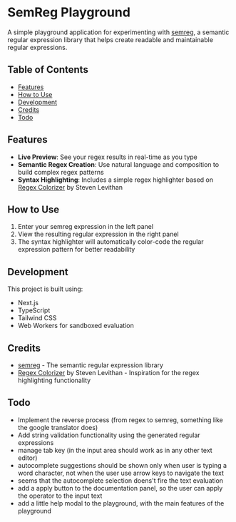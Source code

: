 # SemReg Playground

A simple playground application for experimenting with [semreg](https://github.com/lucabro81/semreg), a semantic regular expression library that helps create readable and maintainable regular expressions.

## Table of Contents

- [Features](#features)
- [How to Use](#how-to-use)
- [Development](#development)
- [Credits](#credits)
- [Todo](#todo)

## Features

- **Live Preview**: See your regex results in real-time as you type
- **Semantic Regex Creation**: Use natural language and composition to build complex regex patterns
- **Syntax Highlighting**: Includes a simple regex highlighter based on [Regex Colorizer](https://github.com/slevithan/regex-colorizer) by Steven Levithan

## How to Use

1. Enter your semreg expression in the left panel
2. View the resulting regular expression in the right panel
3. The syntax highlighter will automatically color-code the regular expression pattern for better readability

## Development

This project is built using:

- Next.js
- TypeScript
- Tailwind CSS
- Web Workers for sandboxed evaluation

## Credits

- [semreg](https://github.com/lucabro81/semreg) - The semantic regular expression library
- [Regex Colorizer](https://github.com/slevithan/regex-colorizer) by Steven Levithan - Inspiration for the regex highlighting functionality

## Todo

- Implement the reverse process (from regex to semreg, something like the google translator does)
- Add string validation functionality using the generated regular expressions
- manage tab key (in the input area should work as in any other text editor)
- autocomplete suggestions should be shown only when user is typing a word character, not when the user use arrow keys to navigate the text
- seems that the autocomplete selection doens't fire the text evaluation
- add a apply button to the documentation panel, so the user can apply the operator to the input text
- add a little help modal to the playground, with the main features of the playground
